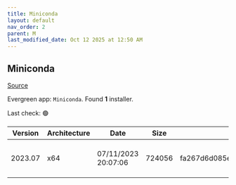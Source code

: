 ```yaml
---
title: Miniconda
layout: default
nav_order: 2
parent: M
last_modified_date: Oct 12 2025 at 12:50 AM
---
```


## Miniconda

[Source](https://docs.conda.io/en/latest/miniconda.html)

Evergreen app: `Miniconda`. Found **1** installer.

Last check: 🟢

| Version | Architecture | Date                | Size   | MD5                              | Sha256                                                           | URI                                                                                                                                                                            |
| ------- | ------------ | ------------------- | ------ | -------------------------------- | ---------------------------------------------------------------- | ------------------------------------------------------------------------------------------------------------------------------------------------------------------------------ |
| 2023.07 | x64          | 07/11/2023 20:07:06 | 724056 | fa267d6d085ee0493e34b7f07d6552a3 | 38a6f11e8f8ebcdbaadd713bb3f3c4ded87c854dc6e2bb8d60df1e2fc2d9f1b5 | [https://repo.anaconda.com/miniconda/Miniconda3-uninstaller-patch-win-64-2023.07-0.exe](https://repo.anaconda.com/miniconda/Miniconda3-uninstaller-patch-win-64-2023.07-0.exe) |
